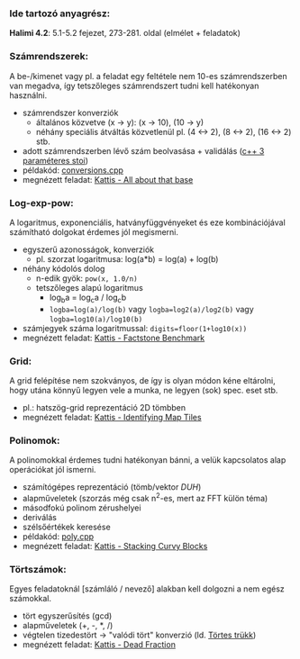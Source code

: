 ### Ide tartozó anyagrész:

**Halimi 4.2**: 5.1-5.2 fejezet, 273-281. oldal (elmélet + feladatok)

### Számrendszerek:

A be-/kimenet vagy pl. a feladat egy feltétele nem 10-es számrendszerben van megadva, így tetszőleges számrendszert tudni kell hatékonyan használni.

- számrendszer konverziók
    - általános közvetve (x -> y): (x -> 10), (10 -> y)
    - néhány speciális átváltás közvetlenül pl. (4 <-> 2), (8 <-> 2), (16 <-> 2) stb.
- adott számrendszerben lévő szám beolvasása + validálás ([c++ 3 paraméteres stoi](https://cplusplus.com/reference/string/stoi/))
- példakód: [conversions.cpp](conversions.cpp)
- megnézett feladat: [Kattis - All about that base](https://open.kattis.com/problems/allaboutthatbase)

### Log-exp-pow:

A logaritmus, exponenciális, hatványfüggvényeket és eze kombinációjával számítható dolgokat érdemes jól megismerni.

- egyszerű azonosságok, konverziók
    - pl. szorzat logaritmusa: log(a*b) = log(a) + log(b)
- néhány kódolós dolog
    - n-edik gyök: `pow(x, 1.0/n)`
    - tetszőleges alapú logaritmus
        - log<sub>b</sub>a = log<sub>c</sub>a / log<sub>c</sub>b
        - `logba=log(a)/log(b)` vagy `logba=log2(a)/log2(b)` vagy `logba=log10(a)/log10(b)` 
- számjegyek száma logaritmussal: `digits=floor(1+log10(x))`
- megnézett feladat: [Kattis - Factstone Benchmark](https://open.kattis.com/problems/factstone)

### Grid:

A grid felépítése nem szokványos, de így is olyan módon kéne eltárolni, hogy utána könnyű legyen vele a munka, ne legyen (sok) spec. eset stb.

- pl.: hatszög-grid reprezentáció 2D tömbben
- megnézett feladat: [Kattis - Identifying Map Tiles](https://open.kattis.com/problems/maptiles2)

### Polinomok:

A polinomokkal érdemes tudni hatékonyan bánni, a velük kapcsolatos alap operációkat jól ismerni.

- számítógépes reprezentáció (tömb/vektor *DUH*)
- alapműveletek (szorzás még csak n<sup>2</sup>-es, mert az FFT külön téma)
- másodfokú polinom zérushelyei
- deriválás
- szélsőértékek keresése
- példakód: [poly.cpp](poly.cpp)
- megnézett feladat: [Kattis - Stacking Curvy Blocks](https://open.kattis.com/problems/curvyblocks)

### Törtszámok:

Egyes feladatoknál [számláló / nevező] alakban kell dolgozni a nem egész számokkal.

- tört egyszerűsítés (gcd)
- alapműveletek (+, -, *, /)
- végtelen tizedestört -> "valódi tört" konverzió (ld. [Törtes trükk](tortes_trukk.md))
- megnézett feladat: [Kattis - Dead Fraction](https://open.kattis.com/problems/deadfraction)
